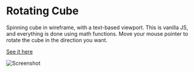 # Rotating Cube

Spinning cube in wireframe, with a text-based viewport.
This is vanilla JS, and everything is done using math functions. Move your mouse pointer to rotate the cube in the direction you want.

[See it here](https://rawgit.com/sea-reel/Pure-JS-rotating-cube/master/3d-cube.html)

![](http://image.noelshack.com/fichiers/2016/29/1469151084-cube.png "Screenshot")
